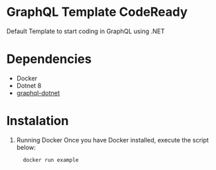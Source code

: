 # GraphQL Template CodeReady
Default Template to start coding in GraphQL using .NET

# Dependencies
- Docker
- Dotnet 8
- [graphql-dotnet](https://github.com/graphql-dotnet/graphql-dotnet)

# Instalation
1. Running Docker
   Once you have Docker installed, execute the script below:
   ```
     docker run example
   ```
